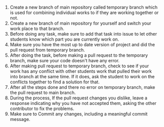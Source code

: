 1. Create a new branch of main repository called temporary branch which is used for combining individual works to if they are working together or not.
2. Create a new branch of main repository for yourself and switch your work place to that branch.
3. Before doing any task, make sure to add that task into issue to let other students know which part you are currently work on.
4. Make sure you have the most up to date version of project and did the pull request from temporary branch.
5. After doing the task, before making a pull request to the temporary branch, make sure your code doesn't have any error.
6. After making pull request to temporary branch, check to see if your work has any conflict with other students work that pulled their work into branch at the same time. If it does, ask the student to work on the conflicts together to find a solution for that.
7. After all the steps done and there no error on temporary branch, make the pull request to main branch.
8. During the process, If the pull request changes you dislike, leave a response indicating why you have not accepted them, asking the other contributor to fix the problems.
9. Make sure to Commit any changes, including a meaningful commit message.
